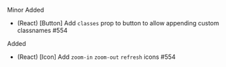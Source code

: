 Minor
Added
- (React) [Button] Add `classes` prop to button to allow appending custom classnames #554

Added
- (React) [Icon] Add `zoom-in` `zoom-out` `refresh` icons #554
